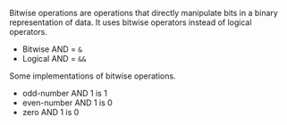 
Bitwise operations are operations that directly manipulate bits in a binary representation of data.
It uses bitwise operators instead of logical operators.

- Bitwise AND = ``&``
- Logical AND = ``&&``

Some implementations of bitwise operations.

-  odd-number AND 1 is 1
-  even-number AND 1 is 0
-  zero AND 1 is 0
